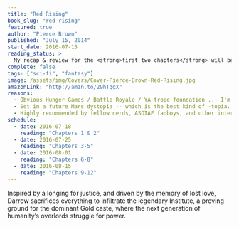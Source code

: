 ```yaml
---
title: "Red Rising"
book_slug: "red-rising"
featured: true
author: "Pierce Brown"
published: "July 15, 2014"
start_date: 2016-07-15
reading_status: >
  My recap & review for the <strong>first two chapters</strong> will be posted <strong>July 15</strong>. <br>Get caught up and join me in the comments section!
complete: false
tags: ["sci-fi", "fantasy"]
image: /assets/img/Covers/Cover-Pierce-Brown-Red-Rising.jpg
amazonLink: "http://amzn.to/29hTqgX"
reasons: 
  - Obvious Hunger Games / Battle Royale / YA-trope foundation ... I'm game
  - Set in a future Mars dystopia -- which is the best kind of -topia.
  - Highly recommended by fellow nerds, ASOIAF fanboys, and other interesting people.
schedule:
  - date: 2016-07-18
    reading: "Chapters 1 & 2"
  - date: 2016-07-25
    reading: "Chapters 3-5"
  - date: 2016-08-01
    reading: "Chapters 6-8"
  - date: 2016-08-15
    reading: "Chapters 9-12"
---
```


Inspired by a longing for justice, and driven by the memory of lost love, Darrow sacrifices everything to infiltrate the legendary Institute, a proving ground for the dominant Gold caste, where the next generation of humanity’s overlords struggle for power. 